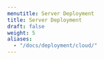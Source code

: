 ```yaml
---
menutitle: Server Deployment
title: Server Deployment
draft: false
weight: 5
aliases:
  - "/docs/deployment/cloud/"
---
```




